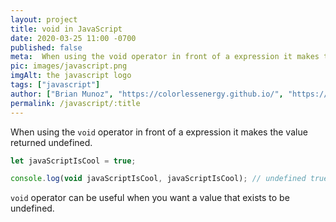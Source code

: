 ```yaml
---
layout: project
title: void in JavaScript
date: 2020-03-25 11:00 -0700
published: false
meta:  When using the void operator in front of a expression it makes the value returned undefined.
pic: images/javascript.png
imgAlt: the javascript logo
tags: ["javascript"]
author: ["Brian Munoz", "https://colorlessenergy.github.io/", "https://github.com/colorlessenergy"]
permalink: /javascript/:title
---
```


When using the <code class="highlight__code">void</code> operator in front of a expression it makes the value returned undefined.

```javascript
let javaScriptIsCool = true;

console.log(void javaScriptIsCool, javaScriptIsCool); // undefined true
```

<code class="highlight__code">void</code> operator can be useful when you want a value that exists to be undefined.